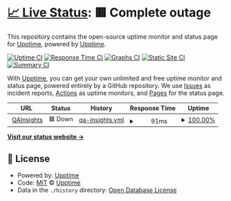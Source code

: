 # [📈 Live Status](https://upptime.github.io/upptime): <!--live status--> **🟥 Complete outage**

This repository contains the open-source uptime monitor and status page for [Upptime](https://upptime.js.org), powered by [Upptime](https://github.com/upptime/upptime).

[![Uptime CI](https://github.com/upptime/upptime/workflows/Uptime%20CI/badge.svg)](https://github.com/upptime/upptime/actions?query=workflow%3A%22Uptime+CI%22)
[![Response Time CI](https://github.com/upptime/upptime/workflows/Response%20Time%20CI/badge.svg)](https://github.com/upptime/upptime/actions?query=workflow%3A%22Response+Time+CI%22)
[![Graphs CI](https://github.com/upptime/upptime/workflows/Graphs%20CI/badge.svg)](https://github.com/upptime/upptime/actions?query=workflow%3A%22Graphs+CI%22)
[![Static Site CI](https://github.com/upptime/upptime/workflows/Static%20Site%20CI/badge.svg)](https://github.com/upptime/upptime/actions?query=workflow%3A%22Static+Site+CI%22)
[![Summary CI](https://github.com/upptime/upptime/workflows/Summary%20CI/badge.svg)](https://github.com/upptime/upptime/actions?query=workflow%3A%22Summary+CI%22)

With [Upptime](https://upptime.js.org), you can get your own unlimited and free uptime monitor and status page, powered entirely by a GitHub repository. We use [Issues](https://github.com/upptime/upptime/issues) as incident reports, [Actions](https://github.com/upptime/upptime/actions) as uptime monitors, and [Pages](https://upptime.github.io/upptime) for the status page.

<!--start: status pages-->
<!-- This summary is generated by Upptime (https://github.com/upptime/upptime) -->
<!-- Do not edit this manually, your changes will be overwritten -->
<!-- prettier-ignore -->
| URL | Status | History | Response Time | Uptime |
| --- | ------ | ------- | ------------- | ------ |
| <img alt="" src="https://favicons.githubusercontent.com/qainsights.com" height="13"> [QAInsights](https://qainsights.com) | 🟥 Down | [qa-insights.yml](https://github.com/QAInsights/QAInsights-Status-Check/commits/HEAD/history/qa-insights.yml) | <details><summary><img alt="Response time graph" src="./graphs/qa-insights/response-time-week.png" height="20"> 91ms</summary><br><a href="https://upptime.github.io/upptime/history/qa-insights"><img alt="Response time 336" src="https://img.shields.io/endpoint?url=https%3A%2F%2Fraw.githubusercontent.com%2FQAInsights%2FQAInsights-Status-Check%2FHEAD%2Fapi%2Fqa-insights%2Fresponse-time.json"></a><br><a href="https://upptime.github.io/upptime/history/qa-insights"><img alt="24-hour response time 101" src="https://img.shields.io/endpoint?url=https%3A%2F%2Fraw.githubusercontent.com%2FQAInsights%2FQAInsights-Status-Check%2FHEAD%2Fapi%2Fqa-insights%2Fresponse-time-day.json"></a><br><a href="https://upptime.github.io/upptime/history/qa-insights"><img alt="7-day response time 91" src="https://img.shields.io/endpoint?url=https%3A%2F%2Fraw.githubusercontent.com%2FQAInsights%2FQAInsights-Status-Check%2FHEAD%2Fapi%2Fqa-insights%2Fresponse-time-week.json"></a><br><a href="https://upptime.github.io/upptime/history/qa-insights"><img alt="30-day response time 225" src="https://img.shields.io/endpoint?url=https%3A%2F%2Fraw.githubusercontent.com%2FQAInsights%2FQAInsights-Status-Check%2FHEAD%2Fapi%2Fqa-insights%2Fresponse-time-month.json"></a><br><a href="https://upptime.github.io/upptime/history/qa-insights"><img alt="1-year response time 336" src="https://img.shields.io/endpoint?url=https%3A%2F%2Fraw.githubusercontent.com%2FQAInsights%2FQAInsights-Status-Check%2FHEAD%2Fapi%2Fqa-insights%2Fresponse-time-year.json"></a></details> | <details><summary><a href="https://upptime.github.io/upptime/history/qa-insights">100.00%</a></summary><a href="https://upptime.github.io/upptime/history/qa-insights"><img alt="All-time uptime 93.92%" src="https://img.shields.io/endpoint?url=https%3A%2F%2Fraw.githubusercontent.com%2FQAInsights%2FQAInsights-Status-Check%2FHEAD%2Fapi%2Fqa-insights%2Fuptime.json"></a><br><a href="https://upptime.github.io/upptime/history/qa-insights"><img alt="24-hour uptime 100.00%" src="https://img.shields.io/endpoint?url=https%3A%2F%2Fraw.githubusercontent.com%2FQAInsights%2FQAInsights-Status-Check%2FHEAD%2Fapi%2Fqa-insights%2Fuptime-day.json"></a><br><a href="https://upptime.github.io/upptime/history/qa-insights"><img alt="7-day uptime 100.00%" src="https://img.shields.io/endpoint?url=https%3A%2F%2Fraw.githubusercontent.com%2FQAInsights%2FQAInsights-Status-Check%2FHEAD%2Fapi%2Fqa-insights%2Fuptime-week.json"></a><br><a href="https://upptime.github.io/upptime/history/qa-insights"><img alt="30-day uptime 90.04%" src="https://img.shields.io/endpoint?url=https%3A%2F%2Fraw.githubusercontent.com%2FQAInsights%2FQAInsights-Status-Check%2FHEAD%2Fapi%2Fqa-insights%2Fuptime-month.json"></a><br><a href="https://upptime.github.io/upptime/history/qa-insights"><img alt="1-year uptime 93.92%" src="https://img.shields.io/endpoint?url=https%3A%2F%2Fraw.githubusercontent.com%2FQAInsights%2FQAInsights-Status-Check%2FHEAD%2Fapi%2Fqa-insights%2Fuptime-year.json"></a></details>

<!--end: status pages-->

[**Visit our status website →**](https://upptime.github.io/upptime)

## 📄 License

- Powered by: [Upptime](https://github.com/upptime/upptime)
- Code: [MIT](./LICENSE) © [Upptime](https://upptime.js.org)
- Data in the `./history` directory: [Open Database License](https://opendatacommons.org/licenses/odbl/1-0/)
